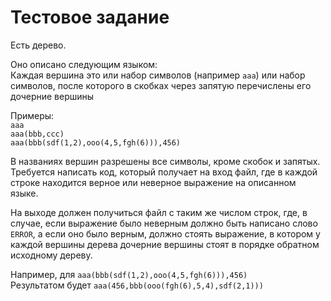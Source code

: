 # Тестовое задание

Есть дерево.  

Оно описано следующим языком:  
Каждая вершина это или набор символов (например ``aaa``) или набор символов, после
которого в скобках через запятую перечислены его дочерние вершины

Примеры:  
``aaa``  
``aaa(bbb,ccc)``  
``aaa(bbb(sdf(1,2),ooo(4,5,fgh(6))),456)``

В названиях вершин разрешены все символы, кроме скобок и запятых.  
Требуется написать код, который получает на вход файл, где в каждой строке находится
верное или неверное выражение на описанном языке.  

На выходе должен получиться файл с таким же числом строк, где, в случае, если
выражение было неверным должно быть написано слово ``ERROR``, а если оно было
верным, должно стоять выражение, в котором у каждой вершины дерева дочерние
вершины стоят в порядке обратном исходному дереву.  

Например, для ``aaa(bbb(sdf(1,2),ooo(4,5,fgh(6))),456)``  
Результатом будет ``aaa(456,bbb(ooo(fgh(6),5,4),sdf(2,1)))``
